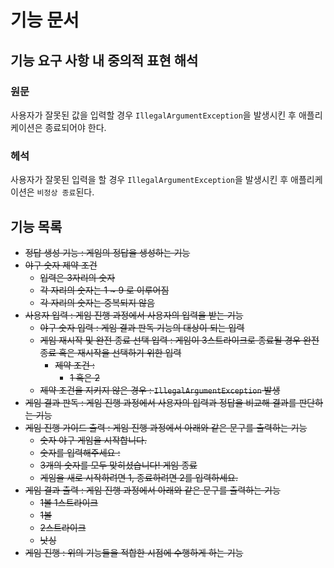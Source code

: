 # 기능 문서

## 기능 요구 사항 내 중의적 표현 해석

### 원문

사용자가 잘못된 값을 입력할 경우 `IllegalArgumentException`을 발생시킨 후 애플리케이션은 종료되어야 한다.

### 헤석

사용자가 잘못된 입력을 할 경우 `IllegalArgumentException`을 발생시킨 후 애플리케이션은 `비정상 종료`된다.

## 기능 목록

- ~~정답 생성 기능 : 게임의 정답을 생성하는 기능~~
- ~~야구 숫자 제약 조건~~
   - ~~입력은 3자리의 숫자~~
   - ~~각 자리의 숫자는 1 ~ 9 로 이루어짐~~
   - ~~각 자리의 숫자는 중복되지 않음~~
- ~~사용자 입력 : 게임 진행 과정에서 사용자의 입력을 받는 기능~~
   - ~~야구 숫자 입력 : 게임 결과 판독 기능의 대상이 되는 입력~~
   - ~~게임 재시작 및 완전 종료 선택 입력 : 게임이 3스트라이크로 종료될 경우 완전 종료 혹은 재시작을 선택하기 위한 입력~~
     - ~~제약 조건 :~~
       - ~~1 혹은 2~~
   - ~~제약 조건을 지키지 않은 경우 : `IllegalArgumentException` 발생~~
- ~~게임 결과 판독 : 게임 진행 과정에서 사용자의 입력과 정답을 비교해 결과를 판단하는 기능~~
- ~~게임 진행 가이드 출력 : 게임 진행 과정에서 아래와 같은 문구를 출력하는 기능~~
    - ~~숫자 야구 게임을 시작합니다.~~
    - ~~숫자를 입력해주세요 :~~
    - ~~3개의 숫자를 모두 맞히셨습니다! 게임 종료~~
    - ~~게임을 새로 시작하려면 1, 종료하려면 2를 입력하세요.~~ 
- ~~게임 결과 출력 : 게임 진행 과정에서 아래와 같은 문구를 출력하는 기능~~
  - ~~1볼 1스트라이크~~
  - ~~1볼~~
  - ~~2스트라이크~~
  - ~~낫싱~~
- ~~게임 진행 : 위의 기능들을 적합한 시점에 수행하게 하는 기능~~